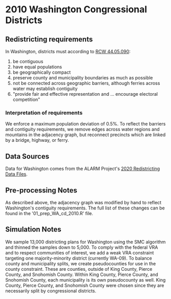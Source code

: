 # 2010 Washington Congressional Districts

## Redistricting requirements
In Washington, districts must according to [RCW 44.05.090](https://app.leg.wa.gov/RCW/default.aspx?cite=44.05.090):

1. be contiguous
2. have equal populations
3. be geographically compact
4. preserve county and municipality boundaries as much as possible
5. not be connected across geographic barriers, although ferries across water may establish contiguity
6. "provide fair and effective representation and ... encourage electoral competition"

### Interpretation of requirements
We enforce a maximum population deviation of 0.5%. 
To reflect the barriers and contiguity requirements, we remove edges across water regions and mountains in the adjacency graph, but reconnect precincts which are linked by a bridge, highway, or ferry.

## Data Sources
Data for Washington comes from the ALARM Project's [2020 Redistricting Data Files](https://alarm-redist.github.io/posts/2021-08-10-census-2020/).

## Pre-processing Notes
As described above, the adjacency graph was modified by hand to reflect Washington's contiguity requirements. The full list of these changes can be found in the '01_prep_WA_cd_2010.R' file.

## Simulation Notes
We sample 13,000 districting plans for Washington using the SMC algorithm and thinned the samples down to 5,000. To comply with the federal VRA and to respect communities of interest, we add a weak VRA constraint targeting one majority-minority district (currently WA-09).
To balance county and municipality splits, we create pseudocounties for use in the county constraint. These are counties, outside of King County, Pierce County, and Snohomish County. Within King County, Pierce County, and Snohomish County, each municipality is its own pseudocounty as well. King County, Pierce County, and Snohomish County were chosen since they are necessarily split by congressional districts.
